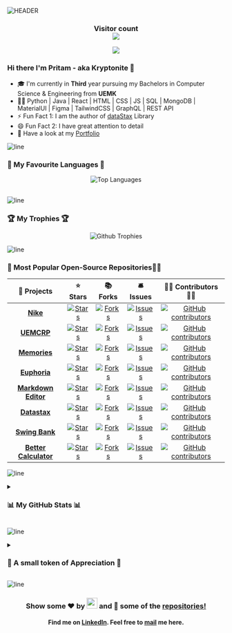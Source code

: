 ![HEADER](https://user-images.githubusercontent.com/75939390/137618587-814e87c9-881b-4b95-887b-f38426f4bf18.jpg)

<!-- Viewer Counter -->
<h3 align="center"> Visitor count <br><img src="https://profile-counter.glitch.me/warmachine028/count.svg"/></h3>
<!-- # Hi there I'm Pritam - aka [Kryptonite] 🚀 -->

<div align="center">
   <p align="center">
   <img src="https://readme-typing-svg.herokuapp.com?&font=Parisienne&color=D61491&size=55&width=890&center=true&height=90&lines=Under-Grad+Computer+Science+Engineer;Open+Source+Contributor;Programming+Enthusiast;GWOC+Contributor;Pythonista;Web+Developer;Open+Source+Mentor;Gamer;Author+of+dataStax;Full-Stack-Developer"/>
    </p>
</div>

### Hi there I'm Pritam - aka Kryptonite 🚀

-   🎓 I'm currently in **Third** year pursuing my Bachelors in Computer Science & Engineering from **UEMK**
-   👩‍💻 Python | Java | React | HTML | CSS | JS | SQL | MongoDB | MaterialUI | Figma | TailwindCSS | GraphQL | REST API
-   ⚡ Fun Fact 1: I am the author of [dataStax] Library
-   😄 Fun Fact 2: I have great attention to detail
-   📄 Have a look at my [Portfolio]




![line]

### 💖 My Favourite Languages 💖

<div align="center">  
   <img alt = "Top Languages" src = "https://github-readme-stats.vercel.app/api/top-langs/?username=warmachine028&bg_color=000000&title_color=f5f9ff&text_color=FF0000&layout=compact&hide_border=true"/>
   <br><br>
</div>
  
![line]

### 🏆 My Trophies 🏆

<div align="center">
   <img alt = "Github Trophies" src="https://github-profile-trophy.vercel.app/?username=warmachine028&margin-w=10&margin-h=10&theme=onestar&column=4&row=2"> 
</div>

![line]

<!-- ### 📕 Most Popular Open-Source Repositories 📗 -->

### 👑 Most Popular Open-Source Repositories🔺👑

| 🎁 Projects  |                                               ⭐ Stars                                                |                                               📚 Forks                                                |                                                                         🛎 Issues                                                                          |                                         👩‍💻 Contributors 👨‍💻                                         |
| :----------: | :---------------------------------------------------------------------------------------------------: | :---------------------------------------------------------------------------------------------------: | :-------------------------------------------------------------------------------------------------------------------------------------------------------: | :------------------------------------------------------------------------------------------------: |
| **[Nike]** | [![Stars](https://img.shields.io/github/stars/warmachine028/nike?style=flat-round&labelColor=343b41)](https://github.com/warmachine028/nike/stargazers) | [![Forks](https://img.shields.io/github/forks/warmachine028/nike?style=flat-round&labelColor=343b41)](https://github.com/warmachine028/nike/network/members) | [![Issues](https://img.shields.io/github/issues/warmachine028/nike?style=flat-round&labelColor=343b41)](https://github.com/warmachine028/nike/issues) | [![GitHub contributors](https://img.shields.io/github/contributors/warmachine028/nike?color=violet)](https://github.com/warmachine028/nike/graphs/contributors) |
| **[UEMCRP]** | [![Stars](https://img.shields.io/github/stars/warmachine028/uemcrp?style=flat-round&labelColor=343b41)](https://github.com/warmachine028/uemcrp/stargazers) | [![Forks](https://img.shields.io/github/forks/warmachine028/uemcrp?style=flat-round&labelColor=343b41)](https://github.com/warmachine028/uemcrp/network/members) | [![Issues](https://img.shields.io/github/issues/warmachine028/uemcrp?style=flat-round&labelColor=343b41)](https://github.com/warmachine028/uemcrp/issues) | [![GitHub contributors](https://img.shields.io/github/contributors/warmachine028/uemcrp?color=violet)](https://github.com/warmachine028/uemcrp/graphs/contributors) |
| **[Memories]** | [![Stars](https://img.shields.io/github/stars/warmachine028/memories?style=flat-round&labelColor=343b41)](https://github.com/warmachine028/memories/stargazers) | [![Forks](https://img.shields.io/github/forks/warmachine028/memories?style=flat-round&labelColor=343b41)](https://github.com/warmachine028/memories/network/members) | [![Issues](https://img.shields.io/github/issues/warmachine028/memories?style=flat-round&labelColor=343b41)](https://github.com/warmachine028/memories/issues) | [![GitHub contributors](https://img.shields.io/github/contributors/warmachine028/memories?color=violet)](https://github.com/warmachine028/memories/graphs/contributors) |
| **[Euphoria]** | [![Stars](https://img.shields.io/github/stars/warmachine028/euphoria?style=flat-round&labelColor=343b41)](https://github.com/warmachine028/euphoria/stargazers) | [![Forks](https://img.shields.io/github/forks/warmachine028/euphoria?style=flat-round&labelColor=343b41)](https://github.com/warmachine028/euphoria/network/members) | [![Issues](https://img.shields.io/github/issues/warmachine028/euphoria?style=flat-round&labelColor=343b41)](https://github.com/warmachine028/euphoria/issues) | [![GitHub contributors](https://img.shields.io/github/contributors/warmachine028/euphoria?color=violet)](https://github.com/warmachine028/euphoria/graphs/contributors) |
| **[Markdown Editor]** | [![Stars](https://img.shields.io/github/stars/warmachine028/markdown-editor?style=flat-round&labelColor=343b41)](https://github.com/warmachine028/markdown-editor/stargazers) | [![Forks](https://img.shields.io/github/forks/warmachine028/markdown-editor?style=flat-round&labelColor=343b41)](https://github.com/warmachine028/markdown-editor/network/members) | [![Issues](https://img.shields.io/github/issues/warmachine028/markdown-editor?style=flat-round&labelColor=343b41)](https://github.com/warmachine028/markdown-editor/issues) | [![GitHub contributors](https://img.shields.io/github/contributors/warmachine028/markdown-editor?color=violet)](https://github.com/warmachine028/markdown-editor/graphs/contributors) |
| **[Datastax]** | [![Stars](https://img.shields.io/github/stars/warmachine028/datastax?style=flat-round&labelColor=343b41)](https://github.com/warmachine028/datastax/stargazers) | [![Forks](https://img.shields.io/github/forks/warmachine028/datastax?style=flat-round&labelColor=343b41)](https://github.com/warmachine028/datastax/network/members) | [![Issues](https://img.shields.io/github/issues/warmachine028/datastax?style=flat-round&labelColor=343b41)](https://github.com/warmachine028/datastax/issues) | [![GitHub contributors](https://img.shields.io/github/contributors/warmachine028/datastax?color=violet)](https://github.com/warmachine028/datastax/graphs/contributors) |
| **[Swing Bank](https://github.com/warmachine028/Swing-Bank)** | [![Stars](https://img.shields.io/github/stars/warmachine028/swing-bank?style=flat-round&labelColor=343b41)](https://github.com/warmachine028/swing-bank/stargazers) | [![Forks](https://img.shields.io/github/forks/warmachine028/swing-bank?style=flat-round&labelColor=343b41)](https://github.com/warmachine028/swing-bank/network/members) | [![Issues](https://img.shields.io/github/issues/warmachine028/swing-bank?style=flat-round&labelColor=343b41)](https://github.com/warmachine028/swing-bank/issues) | [![GitHub contributors](https://img.shields.io/github/contributors/warmachine028/swing-bank?color=violet)](https://github.com/warmachine028/swing-bank/graphs/contributors) |
| **[Better Calculator]** | [![Stars](https://img.shields.io/github/stars/warmachine028/better-calculator?style=flat-round&labelColor=343b41)](https://github.com/warmachine028/better-calculator/stargazers) | [![Forks](https://img.shields.io/github/forks/warmachine028/better-calculator?style=flat-round&labelColor=343b41)](https://github.com/warmachine028/better-calculator/network/members) | [![Issues](https://img.shields.io/github/issues/warmachine028/better-calculator?style=flat-round&labelColor=343b41)](https://github.com/warmachine028/better-calculator/issues) | [![GitHub contributors](https://img.shields.io/github/contributors/warmachine028/better-calculator?color=violet)](https://github.com/warmachine028/better-calculator/graphs/contributors) |

![line]

<!-- ### 📊 My GitHub Stats 📊 -->

<details>
   <summary><h3> 📊 My GitHub Stats 📊 <h3/></summary>

<div align="center">

<img alt = "Github Stats" src= "https://github-readme-stats.vercel.app/api?username=warmachine028&show_icons=true&bg_color=000000&title_color=f5f9ff&icon_color=00ff3c&text_color=FF0000&hide_border=true" /> <br>

<img alt = "Github Streak" src="https://github-readme-streak-stats.herokuapp.com?user=warmachine028&theme=radical&hide_border=true&background=000000&stroke=DD0600&fire=C25E19&ring=1DDD0D&dates=00b3ff&currStreakNum=FF3086&currStreakLabel=DD1D00&sideLabels=DD0000&sideNums=DDDDDDhttp://github-readme-streak-stats.herokuapp.com?user=warmachine028&theme=radical&hide_border=true&background=000000&stroke=DD0600&fire=C25E19&ring=1DDD0D&dates=00b3ff&currStreakNum=FF3086&currStreakLabel=DD1D00&sideLabels=DD0000&sideNums=DDDDDD" /><br>
   <img alt="Activity Graph" src="https://github-readme-activity-graph.vercel.app/graph?username=warmachine028&bg_color=000000&color=ff0000&line=1eff00&point=ffffff&area=true&hide_border=true)](https://github.com/ashutosh00710/github-readme-activity-graph" />
                                  

 </div>
</details>

![line]

<!-- ### 💖 For my Github Followers 💖-->

<details>
   <summary><h3> 💖 A small token of Appreciation 💖 </h3></summary>
   <div align="center">
      <img alt = "Thanks to all my followers" src = "https://user-images.githubusercontent.com/75939390/146673196-59b1fc6c-cab7-4461-bf1e-6ed95dd9a33d.jpg"  height="400" width="460"/>
   </div>
</details>
 
![line]

<h3 align="center"> Show some ❤️ by <img src="https://imgur.com/o7ncZFp.jpg" height=25px width=25px> and 🍴 some of the <a href="https://github.com/warmachine028?tab=repositories">repositories!</a></h3>
<h4 align="center"> Find me on <a href="https://www.linkedin.com/in/pritam-kundu-b16304211/">LinkedIn</a>. Feel free to <a href="mailto:pritamkundu771@gmail.com">mail</a> me here.</h4>

<!-- Links -->

[linkedin]: https://www.linkedin.com/in/pritam-kundu-b16304211/
[mail]: mailto:pritamkundu771@gmail.com
[portfolio]: https://portfolio-pritam.netlify.app/


[meme]: ![FB_IMG_1639912917576](https://user-images.githubusercontent.com/75939390/146673196-59b1fc6c-cab7-4461-bf1e-6ed95dd9a33d.jpg)
[line]: https://user-images.githubusercontent.com/75939390/137615281-3a875960-92cc-407f-97fe-fd2319bdb252.png

<!-- Projects -->
[uemcrp]: https://github.com/warmachine028/uemcrp
[nike]: https://github.com/warmachine028/nike
[Memories]: https://github.com/warmachine028/memories
[Euphoria]: https://github.com/warmachine028/euphoria
[datastax]: https://github.com/warmachine028/datastax
[Markdown Editor]: https://github.com/warmachine028/markdown-editor
[Better Calculator]: https://warmachine028.github.io/Better-Calculator/
